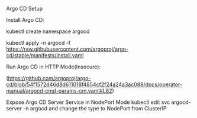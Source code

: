 Argo CD Setup

Install Argo CD:

kubectl create namespace argocd

kubectl apply -n argocd -f https://raw.githubusercontent.com/argoproj/argo-cd/stable/manifests/install.yaml

Run Argo CD in HTTP Mode(Insecure):

(https://github.com/argoproj/argo-cd/blob/54f1572d46d8d611018f4854cf2f24a24a3ac088/docs/operator-manual/argocd-cmd-params-cm.yaml#L82)

Expose Argo CD Server Service in NodePort Mode
kubectl edit svc argocd-server -n argocd
and change the type to NodePort from ClusterIP
